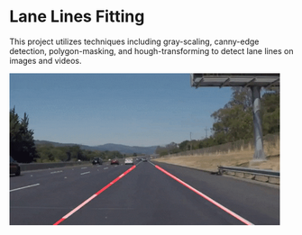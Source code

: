 # Lane Lines Fitting

This project utilizes techniques including gray-scaling, canny-edge detection, polygon-masking, and hough-transforming to detect lane lines on images and videos.

![](demo.gif)